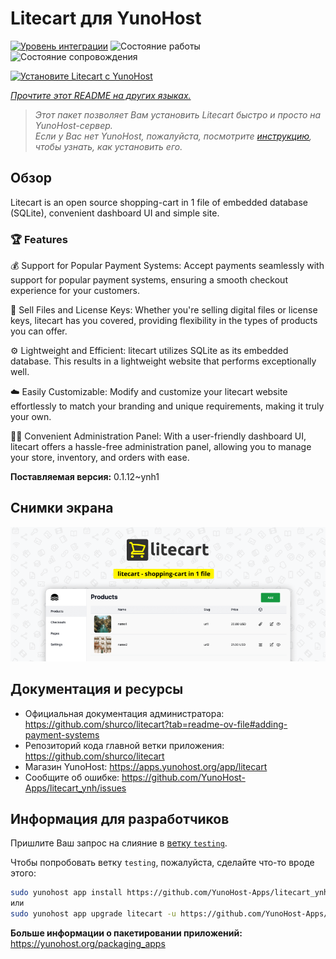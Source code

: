 <!--
Важно: этот README был автоматически сгенерирован <https://github.com/YunoHost/apps/tree/master/tools/readme_generator>
Он НЕ ДОЛЖЕН редактироваться вручную.
-->

# Litecart для YunoHost

[![Уровень интеграции](https://dash.yunohost.org/integration/litecart.svg)](https://ci-apps.yunohost.org/ci/apps/litecart/) ![Состояние работы](https://ci-apps.yunohost.org/ci/badges/litecart.status.svg) ![Состояние сопровождения](https://ci-apps.yunohost.org/ci/badges/litecart.maintain.svg)

[![Установите Litecart с YunoHost](https://install-app.yunohost.org/install-with-yunohost.svg)](https://install-app.yunohost.org/?app=litecart)

*[Прочтите этот README на других языках.](./ALL_README.md)*

> *Этот пакет позволяет Вам установить Litecart быстро и просто на YunoHost-сервер.*  
> *Если у Вас нет YunoHost, пожалуйста, посмотрите [инструкцию](https://yunohost.org/install), чтобы узнать, как установить его.*

## Обзор

Litecart is an open source shopping-cart in 1 file of embedded database (SQLite), convenient dashboard UI and simple site.

### 🏆 Features

💰 Support for Popular Payment Systems: Accept payments seamlessly with support for popular payment systems, ensuring a smooth checkout experience for your customers.

🔑 Sell Files and License Keys: Whether you're selling digital files or license keys, litecart has you covered, providing flexibility in the types of products you can offer.

⚙️ Lightweight and Efficient: litecart utilizes SQLite as its embedded database. This results in a lightweight website that performs exceptionally well.

☁️ Easily Customizable: Modify and customize your litecart website effortlessly to match your branding and unique requirements, making it truly your own.

🧞‍♂️ Convenient Administration Panel: With a user-friendly dashboard UI, litecart offers a hassle-free administration panel, allowing you to manage your store, inventory, and orders with ease.


**Поставляемая версия:** 0.1.12~ynh1

## Снимки экрана

![Снимок экрана Litecart](./doc/screenshots/banner.png)

## Документация и ресурсы

- Официальная документация администратора: <https://github.com/shurco/litecart?tab=readme-ov-file#adding-payment-systems>
- Репозиторий кода главной ветки приложения: <https://github.com/shurco/litecart>
- Магазин YunoHost: <https://apps.yunohost.org/app/litecart>
- Сообщите об ошибке: <https://github.com/YunoHost-Apps/litecart_ynh/issues>

## Информация для разработчиков

Пришлите Ваш запрос на слияние в [ветку `testing`](https://github.com/YunoHost-Apps/litecart_ynh/tree/testing).

Чтобы попробовать ветку `testing`, пожалуйста, сделайте что-то вроде этого:

```bash
sudo yunohost app install https://github.com/YunoHost-Apps/litecart_ynh/tree/testing --debug
или
sudo yunohost app upgrade litecart -u https://github.com/YunoHost-Apps/litecart_ynh/tree/testing --debug
```

**Больше информации о пакетировании приложений:** <https://yunohost.org/packaging_apps>
